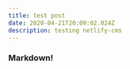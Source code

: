 ```yaml
---
title: test post
date: 2020-04-21T20:09:02.024Z
description: testing netlify-cms
---
```

### Markdown!